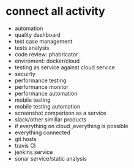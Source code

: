 # connect all activity
- automation
- quality dashboard
- test case management
- tests analysis
- code review: phabricator
- enviroment: docker/cloud
- testing as service against cloud service
- secuirty
- performance testing
- performance monitor
- performance automation
- mobile testing
- mobile testing automation
- screenshot comparison as a service
- slack/other simillar products
- if everything on cloud ,everything is possible
- everything connected
- git hosts
- travis CI
- jenkins service
- sonar service/static analysis

